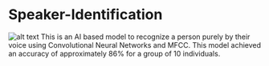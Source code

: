 # Speaker-Identification
![alt text](https://www.google.com/url?sa=i&url=https%3A%2F%2Fmedium.com%2Fanalytics-vidhya%2Fbuilding-a-speaker-identification-system-from-scratch-with-deep-learning-f4c4aa558a56&psig=AOvVaw1Nevh6riMP_DpRosOF6Oei&ust=1672336627060000&source=images&cd=vfe&ved=0CA8QjRxqFwoTCJjV0cbxnPwCFQAAAAAdAAAAABAK)
This is an AI based model to recognize a person purely by their voice using Convolutional Neural Networks and MFCC. This model achieved an accuracy of approximately 86% for a group of 10 individuals.
